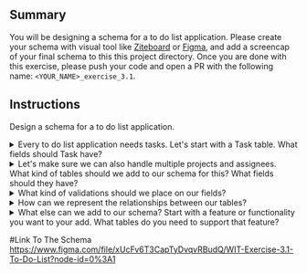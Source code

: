 ## Summary
You will be designing a schema for a to do list application. Please create your schema with visual tool like [Ziteboard](ziteboard.com) or [Figma](https://www.figma.com/login), and add a screencap of your final schema to this this project directory. Once you are done with this exercise, please push your code and open a PR with the following name: `<YOUR_NAME>_exercise_3.1`.

## Instructions
Design a schema for a to do list application.

<details>
<summary>Every to do list application needs tasks. Let's start with a Task table. What fields should Task have?</summary>

- Primary Key
- Name
- Description
- Priority
- Due Date
- Completed

</details>


<details>
<summary>Let's make sure we can also handle multiple projects and assignees. What kind of tables should we add to our schema for this? What fields should they have?</summary>

Project
- Primary Key
- Name
- Description

User
- Name
- Email

</details>

<details>
<summary>What kind of validations should we place on our fields?</summary>

- Task - Due Dates cannot be before today
- Task - Priority must be a number between 1 and 5
- Task - Completed should be a boolean.

</details>

<details>
<summary>How can we represent the relationships between our tables?</summary>

- Projects and Tasks may be one-to-many or many-to-many
- Users and Tasks can be one-to-many or many-to-many

</details>

<details>
<summary>What else can we add to our schema? Start with a feature or functionality you want to your add. What tables do you need to support that feature?</summary>

- How might we represent sub tasks?
- How might we represent teams?

</details>

#Link To The Schema 
https://www.figma.com/file/xUcFv6T3CapTyDvqvRBudQ/WIT-Exercise-3.1-To-Do-List?node-id=0%3A1
